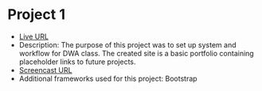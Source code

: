 # Project 1

* [Live URL](http://p1.dwa-mmu.site/)
* Description: The purpose of this project was to set up system and workflow for DWA class. The created site is a basic portfolio containing placeholder links to future projects.
* [Screencast URL](https://www.google.com)
* Additional frameworks used for this project: Bootstrap